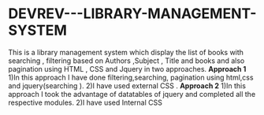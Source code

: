 # DEVREV---LIBRARY-MANAGEMENT-SYSTEM
This is a library management system which display the list of books with searching , filtering based on Authors ,Subject , Title and books and also pagination using HTML , CSS and Jquery in two approaches.
**Approach 1**
1)In this approach I have done filtering,searching, pagination using html,css and jquery(searching ).
2)I have used external CSS .
**Approach 2**
1)In this approach I took the advantage of datatables of jquery and completed all the respective modules.
2)I have used Internal CSS

